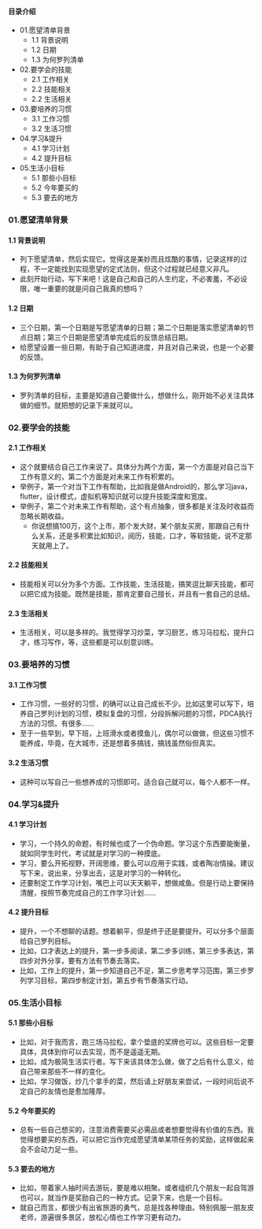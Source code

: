 #### 目录介绍
- 01.愿望清单背景
    - 1.1 背景说明
    - 1.2 日期
    - 1.3 为何罗列清单
- 02.要学会的技能
    - 2.1 工作相关
    - 2.2 技能相关
    - 2.2 生活相关
- 03.要培养的习惯
    - 3.1 工作习惯
    - 3.2 生活习惯
- 04.学习&提升
    - 4.1 学习计划
    - 4.2 提升目标
- 05.生活小目标
    - 5.1 那些小目标
    - 5.2 今年要买的
    - 5.3 要去的地方


### 01.愿望清单背景
#### 1.1 背景说明
- 列下愿望清单，然后实现它。觉得这是美妙而且炫酷的事情，记录这样的过程，不一定能找到实现愿望的定式法则，但这个过程就已经意义非凡。
- 此刻开始行动，写下来吧！这是自己和自己的人生约定，不必害羞，不必设限，唯一重要的就是问自己我真的想吗？


#### 1.2 日期
- 三个日期，第一个日期是写愿望清单的日期；第二个日期是落实愿望清单的节点日期；第三个日期是愿望清单完成后的反馈总结日期。
- 给愿望设置一些日期，有助于自己知道进度，并且对自己来说，也是一个必要的反馈。


#### 1.3 为何罗列清单
- 罗列清单的目标，主要是知道自己要做什么，想做什么，刚开始不必关注具体做的细节。就把想的记录下来就可以。


### 02.要学会的技能
#### 2.1 工作相关
- 这个就要结合自己工作来说了。具体分为两个方面，第一个方面是对自己当下工作有意义的，第二个方面是对未来工作有积累的。
- 举例子，第一个对当下工作有帮助，比如我是做Android的，那么学习java，flutter，设计模式，虚拟机等知识就可以提升技能深度和宽度。
- 举例子，第二个对未来工作有帮助，这个有点抽象，很多都是关注及时收益而忽略长期收益。
    - 你说想搞100万，这个上市，那个发大财，某个朋友买房，那跟自己有什么关系，还是多积累比如知识，阅历，技能，口才，等软技能，说不定那天就用上了。


#### 2.2 技能相关
- 技能相关可以分为多个方面。工作技能，生活技能，搞笑逗比聊天技能，都可以把它成为技能。既然是技能，那肯定要自己擅长，并且有一套自己的总结。



#### 2.3 生活相关
- 生活相关，可以是多样的。我觉得学习炒菜，学习厨艺，练习马拉松，提升口才，练习写作，等，这些都是可以刻意训练。



### 03.要培养的习惯
#### 3.1 工作习惯
- 工作习惯，一些好的习惯，的确可以让自己成长不少。比如这里可以写下，培养自己罗列计划的习惯，模拟复盘的习惯，分段拆解问题的习惯，PDCA执行方法的习惯。有很多……
- 至于一些早到，早下班，上班滑水或者摸鱼儿，偶尔可以做做，但这些习惯不能养成，毕竟，在大城市，还是想着多搞钱，搞钱虽然俗但真实。



#### 3.2 生活习惯
- 这种可以写自己一些想养成的习惯即可。适合自己就可以，每个人都不一样。


### 04.学习&提升
#### 4.1 学习计划
- 学习，一个持久的命题，有时候也成了一个伪命题。学习这个东西要能衡量，就如同学生时代，考试就是对学习的一种摸底。
- 学习，要么开拓视野，开阔思维，要么可以应用于实践，或者陶冶情操。建议写下来，说出来，分享出去，这是对学习的一种转化。
- 还要制定工作学习计划，嘴巴上可以天天躺平，想做咸鱼。但是行动上要保持清醒，按照节奏完成自己的工作学习计划……


#### 4.2 提升目标
- 提升，一个不想聊的话题。想着躺平，但是终于还是要提升。可以分多个层面给自己罗列目标。
- 比如，口才表达上的提升，第一步多阅读，第二步多训练，第三步多表达，第四步对外分享，要有方法有节奏去落实。
- 比如，工作上的提升，第一步知道自己不足，第二步思考学习范围，第三步罗列学习目标，第四步制定计划，第五步有节奏落实行动。



### 05.生活小目标
#### 5.1 那些小目标
- 比如，对于我而言，跑三场马拉松，拿个垫底的奖牌也可以。这些目标一定要具体，具体到你可以去实现，而不是遥遥无期。
- 比如，成为极简生活实行者。写下来该具体怎么做，做了之后有什么意义，给自己带来那些不一样的变化。
- 比如，学习做饭，炒几个拿手的菜，然后请上好朋友来尝试，一段时间后说不定自己的友情也是愈加隆厚。



#### 5.2 今年要买的
- 总有一些自己想买的，注意消费需要买必需品或者想要觉得有价值的东西。我觉得想要买的东西，可以把它当作完成愿望清单某项任务的奖励，这样做起来会不会动力足一些。



#### 5.3 要去的地方
- 比如，带着家人抽时间去游玩，要是难以相聚。或者组织几个朋友一起自驾游也可以，就当作是奖励自己的一种方式。记录下来，也是一个目标。
- 就自己而言，都很少有出省旅游的勇气，总是找各种理由。特别佩服一朋友皮老师，游遍很多景区，放松心情也工作学习更有动力。






   
 




 













